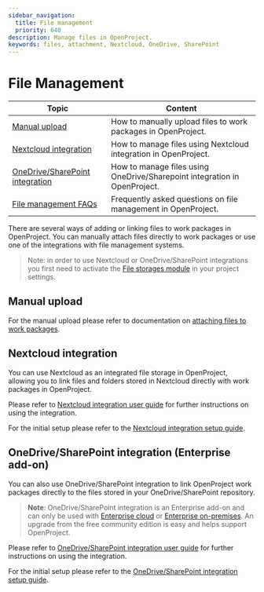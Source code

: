 ```yaml
---
sidebar_navigation:
  title: File management
  priority: 640
description: Manage files in OpenProject.
keywords: files, attachment, Nextcloud, OneDrive, SharePoint
---
```


# File Management

| Topic                                                        | Content                                                      |
| ------------------------------------------------------------ | ------------------------------------------------------------ |
| [Manual upload](#manual-upload)                              | How to manually upload files to work packages in OpenProject. |
| [Nextcloud integration](#nextcloud-integration)              | How to manage files using Nextcloud integration in OpenProject. |
| [OneDrive/SharePoint integration](#onedrivesharepoint-integration-enterprise-add-on) | How to manage files using OneDrive/Sharepoint integration in OpenProject. |
| [File management FAQs](../file-management-faq)               | Frequently asked questions on file management in OpenProject. |

There are several ways of adding or linking files to work packages in OpenProject. You can manually attach files directly to work packages or use one of the integrations with file management systems.

> Note: in order to use Nextcloud or OneDrive/SharePoint integrations you first need to activate the [File storages module](../projects/project-settings/file-storages/) in your project settings.

## Manual upload

For the manual upload please refer to documentation on [attaching files to work packages](../work-packages/create-work-package/#add-attachments-to-work-packages). 

## Nextcloud integration

You can use Nextcloud as an integrated file storage in OpenProject, allowing you to link files and folders stored in Nextcloud directly with work packages in OpenProject.

Please refer to [Nextcloud integration user guide](./nextcloud-integration) for further instructions on using the integration.

For the initial setup please refer to the [Nextcloud integration setup guide](../../system-admin-guide/integrations/nextcloud/).

## OneDrive/SharePoint integration (Enterprise add-on)

You can also use OneDrive/SharePoint integration to link OpenProject work packages directly to the files stored in your OneDrive/SharePoint repository.

> **Note**: OneDrive/SharePoint integration is an Enterprise add-on and can only be used with [Enterprise cloud](../../enterprise-guide/enterprise-cloud-guide/) or  [Enterprise on-premises](../../enterprise-guide/enterprise-on-premises-guide/). An upgrade from the free community edition is easy and helps support OpenProject.

Please refer to [OneDrive/SharePoint integration user guide](./one-drive-integration) for further instructions on using the integration.

For the initial setup please refer to the [OneDrive/SharePoint integration setup guide](../../system-admin-guide/integrations/one-drive/).

